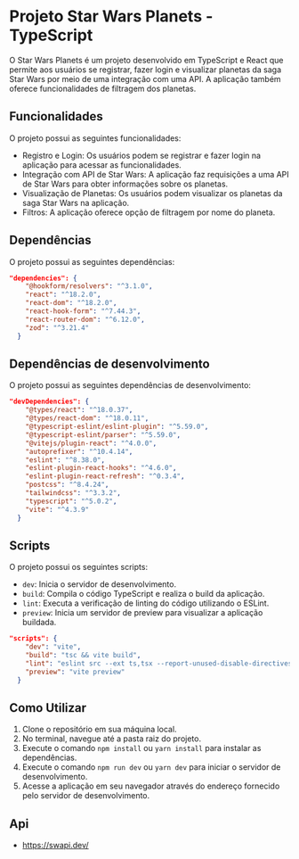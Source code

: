 # Projeto Star Wars Planets - TypeScript

O Star Wars Planets é um projeto desenvolvido em TypeScript e React que permite aos usuários se registrar, fazer login e visualizar planetas da saga Star Wars por meio de uma integração com uma API. A aplicação também oferece funcionalidades de filtragem dos planetas.

## Funcionalidades

O projeto possui as seguintes funcionalidades:

- Registro e Login: Os usuários podem se registrar e fazer login na aplicação para acessar as funcionalidades.
- Integração com API de Star Wars: A aplicação faz requisições a uma API de Star Wars para obter informações sobre os planetas.
- Visualização de Planetas: Os usuários podem visualizar os planetas da saga Star Wars na aplicação.
- Filtros: A aplicação oferece opção de filtragem por nome do planeta.

## Dependências

O projeto possui as seguintes dependências:

```json
"dependencies": {
    "@hookform/resolvers": "^3.1.0",
    "react": "^18.2.0",
    "react-dom": "^18.2.0",
    "react-hook-form": "^7.44.3",
    "react-router-dom": "^6.12.0",
    "zod": "^3.21.4"
  }
```

## Dependências de desenvolvimento

O projeto possui as seguintes dependências de desenvolvimento:

```json
"devDependencies": {
    "@types/react": "^18.0.37",
    "@types/react-dom": "^18.0.11",
    "@typescript-eslint/eslint-plugin": "^5.59.0",
    "@typescript-eslint/parser": "^5.59.0",
    "@vitejs/plugin-react": "^4.0.0",
    "autoprefixer": "^10.4.14",
    "eslint": "^8.38.0",
    "eslint-plugin-react-hooks": "^4.6.0",
    "eslint-plugin-react-refresh": "^0.3.4",
    "postcss": "^8.4.24",
    "tailwindcss": "^3.3.2",
    "typescript": "^5.0.2",
    "vite": "^4.3.9"
  }
```

## Scripts

O projeto possui os seguintes scripts:

- `dev`: Inicia o servidor de desenvolvimento.
- `build`: Compila o código TypeScript e realiza o build da aplicação.
- `lint`: Executa a verificação de linting do código utilizando o ESLint.
- `preview`: Inicia um servidor de preview para visualizar a aplicação buildada.

```json
"scripts": {
    "dev": "vite",
    "build": "tsc && vite build",
    "lint": "eslint src --ext ts,tsx --report-unused-disable-directives --max-warnings 0",
    "preview": "vite preview"
  }
```

## Como Utilizar

1. Clone o repositório em sua máquina local.
2. No terminal, navegue até a pasta raiz do projeto.
3. Execute o comando `npm install` ou `yarn install` para instalar as dependências.
4. Execute o comando `npm run dev` ou `yarn dev` para iniciar o servidor de desenvolvimento.
5. Acesse a aplicação em seu navegador através do endereço fornecido pelo servidor de desenvolvimento.


## Api

- https://swapi.dev/
